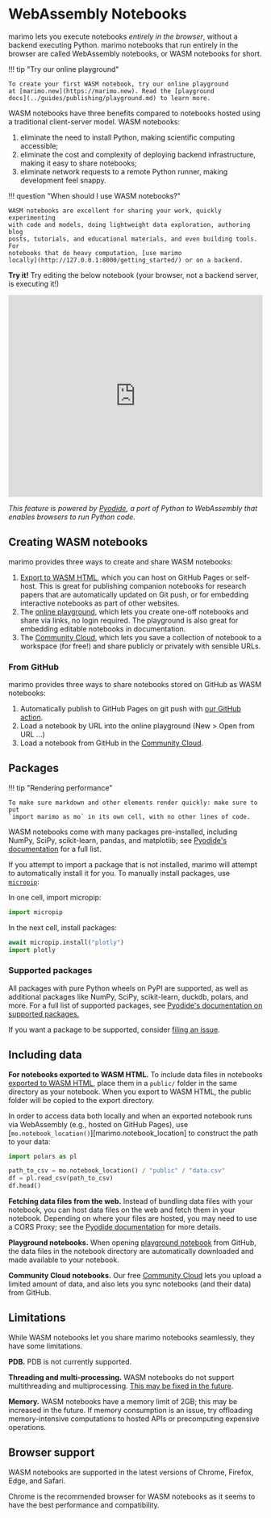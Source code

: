 # WebAssembly Notebooks

marimo lets you execute notebooks _entirely in the browser_,
without a backend executing Python. marimo notebooks that
run entirely in the browser are called WebAssembly notebooks, or WASM notebooks
for short.

!!! tip "Try our online playground"

    To create your first WASM notebook, try our online playground
    at [marimo.new](https://marimo.new). Read the [playground
    docs](../guides/publishing/playground.md) to learn more.

WASM notebooks have three benefits compared to notebooks hosted using a
traditional client-server model. WASM notebooks:

1. eliminate the need to install Python, making scientific computing accessible;
2. eliminate the cost and complexity of deploying backend infrastructure, making it easy to share notebooks;
3. eliminate network requests to a remote Python runner, making development feel snappy.

!!! question "When should I use WASM notebooks?"

    WASM notebooks are excellent for sharing your work, quickly experimenting
    with code and models, doing lightweight data exploration, authoring blog
    posts, tutorials, and educational materials, and even building tools. For
    notebooks that do heavy computation, [use marimo
    locally](http://127.0.0.1:8000/getting_started/) or on a backend.

**Try it!** Try editing the below notebook (your browser, not a backend server, is executing it!)

<iframe src="https://marimo.app/l/upciwv?embed=true" width="100%" height=400 frameBorder="0"></iframe>

_This feature is powered by [Pyodide](https://pyodide.org), a port
of Python to WebAssembly that enables browsers to run Python code._

## Creating WASM notebooks

marimo provides three ways to create and share WASM notebooks:

1. [Export to WASM HTML](../guides/exporting/#export-to-wasm-powered-html),
   which you can host on GitHub Pages or self-host. This is great for
   publishing companion notebooks for research papers that are automatically
   updated on Git push, or for embedding interactive notebooks as part of other
   websites.
2. The [online playground](../guides/publishing/playground.md), which lets you
   create one-off notebooks and share via links, no login required. The
   playground is also great for embedding editable notebooks in
   documentation.
3. The [Community Cloud](../guides/publishing/community_cloud/index.md), which
   lets you save a collection of notebook to a workspace (for free!) and share
   publicly or privately with sensible URLs.

### From GitHub

marimo provides three ways to share notebooks stored on GitHub as WASM notebooks:

1. Automatically publish to GitHub Pages on git push with [our GitHub action](../guides/publishing/github_pages.md).
2. Load a notebook by URL into the online playground (New > Open from URL ...)
3. Load a notebook from GitHub in the [Community Cloud](../guides/publishing/community_cloud/index.md).

## Packages

!!! tip "Rendering performance"

    To make sure markdown and other elements render quickly: make sure to put
    `import marimo as mo` in its own cell, with no other lines of code.

WASM notebooks come with many packages pre-installed, including
NumPy, SciPy, scikit-learn, pandas, and matplotlib; see [Pyodide's
documentation](https://pyodide.org/en/stable/usage/packages-in-pyodide.html)
for a full list.

If you attempt to import a package that is not installed, marimo will
attempt to automatically install it for you. To manually install packages, use
[`micropip`](https://micropip.pyodide.org/en/stable/project/usage.html):

In one cell, import micropip:

```python
import micropip
```

In the next cell, install packages:

```python
await micropip.install("plotly")
import plotly
```

### Supported packages

All packages with pure Python wheels on PyPI are supported, as well as
additional packages like NumPy, SciPy, scikit-learn, duckdb, polars, and more.
For a full list of supported packages, see [Pyodide's
documentation on supported packages.](https://pyodide.org/en/stable/usage/packages-in-pyodide.html)

If you want a package to be supported, consider [filing an issue](https://github.com/pyodide/pyodide/issues/new?assignees=&labels=new+package+request&projects=&template=package_request.md&title=).


## Including data

**For notebooks exported to WASM HTML.**
To include data files in notebooks [exported to WASM
HTML](../guides/exporting/#export-to-wasm-powered-html), place them
in a `public/` folder in the same directory as your notebook. When you
export to WASM HTML, the public folder will be copied to the export directory.

In order to access data both locally and when an exported notebook runs via
WebAssembly (e.g., hosted on GitHub Pages), use
[`mo.notebook_location()`][marimo.notebook_location] to construct the path to
your data:

```python
import polars as pl

path_to_csv = mo.notebook_location() / "public" / "data.csv"
df = pl.read_csv(path_to_csv)
df.head()
```

**Fetching data files from the web.**
Instead of bundling data files with your notebook, you can host data files on
the web and fetch them in your notebook. Depending on where your files are
hosted, you may need to use a CORS Proxy; see the [Pyodide
documentation](https://pyodide.org/en/stable/usage/loading-packages.html#installing-wheels-from-arbitrary-urls)
for more details.

**Playground notebooks.** When opening [playground notebook](../guides/publishing/playground.md)
from GitHub, the data files in the notebook directory are automatically
downloaded and made available to your notebook.

**Community Cloud notebooks.** Our free [Community
Cloud](../guides/publishing/community_cloud/index.md) lets you upload a limited
amount of data, and also lets you sync notebooks (and their data) from GitHub.

## Limitations

While WASM notebooks let you share marimo notebooks seamlessly, they have some
limitations.

**PDB.** PDB is not currently supported.

**Threading and multi-processing.** WASM notebooks do not support multithreading
and multiprocessing. [This may be fixed in the future](https://github.com/pyodide/pyodide/issues/237).

**Memory.** WASM notebooks have a memory limit of 2GB; this may be increased
in the future. If memory consumption is an issue, try offloading memory-intensive
computations to hosted APIs or precomputing expensive operations.

## Browser support

WASM notebooks are supported in the latest versions of Chrome, Firefox, Edge, and Safari.

Chrome is the recommended browser for WASM notebooks as it seems to have the
best performance and compatibility.
